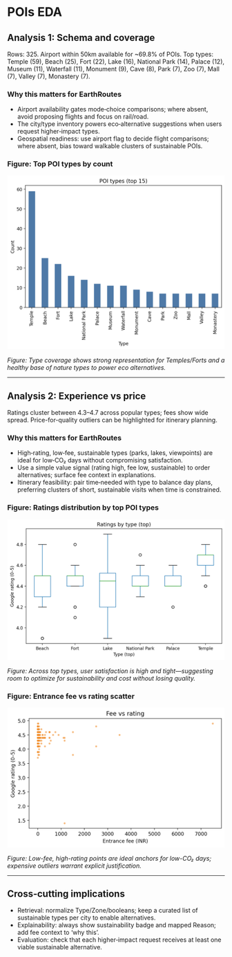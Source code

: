 # POIs EDA

## Analysis 1: Schema and coverage
Rows: 325. Airport within 50km available for ~69.8% of POIs.
Top types: Temple (59), Beach (25), Fort (22), Lake (16), National Park (14), Palace (12), Museum (11), Waterfall (11), Monument (9), Cave (8), Park (7), Zoo (7), Mall (7), Valley (7), Monastery (7).

### Why this matters for EarthRoutes
- Airport availability gates mode‑choice comparisons; where absent, avoid proposing flights and focus on rail/road.
- The city/type inventory powers eco‑alternative suggestions when users request higher‑impact types.
- Geospatial readiness: use airport flag to decide flight comparisons; where absent, bias toward walkable clusters of sustainable POIs.

### Figure: Top POI types by count
![Schema and coverage](eda/figures/pois_type_counts.png)

_Figure: Type coverage shows strong representation for Temples/Forts and a healthy base of nature types to power eco alternatives._

---

## Analysis 2: Experience vs price
Ratings cluster between 4.3–4.7 across popular types; fees show wide spread.
Price-for-quality outliers can be highlighted for itinerary planning.

### Why this matters for EarthRoutes
- High‑rating, low‑fee, sustainable types (parks, lakes, viewpoints) are ideal for low‑CO₂ days without compromising satisfaction.
- Use a simple value signal (rating high, fee low, sustainable) to order alternatives; surface fee context in explanations.
- Itinerary feasibility: pair time‑needed with type to balance day plans, preferring clusters of short, sustainable visits when time is constrained.

### Figure: Ratings distribution by top POI types
![Experience vs price](eda/figures/pois_ratings_by_type.png)

_Figure: Across top types, user satisfaction is high and tight—suggesting room to optimize for sustainability and cost without losing quality._

### Figure: Entrance fee vs rating scatter
![Experience vs price](eda/figures/pois_fee_vs_rating.png)

_Figure: Low-fee, high-rating points are ideal anchors for low-CO₂ days; expensive outliers warrant explicit justification._

---

## Cross‑cutting implications
- Retrieval: normalize Type/Zone/booleans; keep a curated list of sustainable types per city to enable alternatives.
- Explainability: always show sustainability badge and mapped Reason; add fee context to ‘why this’.
- Evaluation: check that each higher‑impact request receives at least one viable sustainable alternative.
